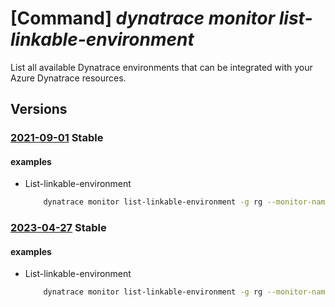 # [Command] _dynatrace monitor list-linkable-environment_

List all available Dynatrace environments that can be integrated with your Azure Dynatrace resources.

## Versions

### [2021-09-01](/Resources/mgmt-plane/L3N1YnNjcmlwdGlvbnMve30vcmVzb3VyY2Vncm91cHMve30vcHJvdmlkZXJzL2R5bmF0cmFjZS5vYnNlcnZhYmlsaXR5L21vbml0b3JzL3t9L2xpc3RsaW5rYWJsZWVudmlyb25tZW50cw==/2021-09-01.xml) **Stable**

<!-- mgmt-plane /subscriptions/{}/resourcegroups/{}/providers/dynatrace.observability/monitors/{}/listlinkableenvironments 2021-09-01 -->

#### examples

- List-linkable-environment
    ```bash
        dynatrace monitor list-linkable-environment -g rg --monitor-name monitor --user-principal Alice@microsoft.com --region eastus2euap
    ```

### [2023-04-27](/Resources/mgmt-plane/L3N1YnNjcmlwdGlvbnMve30vcmVzb3VyY2Vncm91cHMve30vcHJvdmlkZXJzL2R5bmF0cmFjZS5vYnNlcnZhYmlsaXR5L21vbml0b3JzL3t9L2xpc3RsaW5rYWJsZWVudmlyb25tZW50cw==/2023-04-27.xml) **Stable**

<!-- mgmt-plane /subscriptions/{}/resourcegroups/{}/providers/dynatrace.observability/monitors/{}/listlinkableenvironments 2023-04-27 -->

#### examples

- List-linkable-environment
    ```bash
        dynatrace monitor list-linkable-environment -g rg --monitor-name monitor --user-principal Alice@microsoft.com --region eastus2euap
    ```
